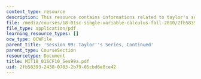 ```yaml
---
content_type: resource
description: This resource contains informations related to taylor's series.
file: /media/courses/18-01sc-single-variable-calculus-fall-2010/2fb58393243807032b7905cbd6e8ce42_MIT18_01SCF10_Ses99a.pdf
file_type: application/pdf
learning_resource_types: []
ocw_type: OCWFile
parent_title: 'Session 99: Taylor''s Series, Continued'
parent_type: CourseSection
resourcetype: Document
title: MIT18_01SCF10_Ses99a.pdf
uid: 2fb58393-2438-0703-2b79-05cbd6e8ce42
---
```

